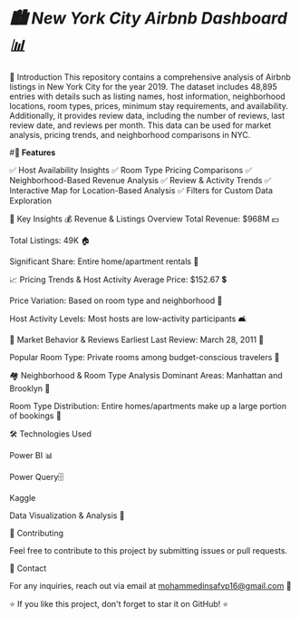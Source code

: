 # ***🏙️ New York City Airbnb Dashboard 📊***

📖 Introduction
This repository contains a comprehensive analysis of Airbnb listings in New York City for the year 2019. The dataset includes 48,895 entries with details such as listing names, host information, neighborhood locations, room types, prices, minimum stay requirements, and availability. Additionally, it provides review data, including the number of reviews, last review date, and reviews per month. This data can be used for market analysis, pricing trends, and neighborhood comparisons in NYC.


#**📌 Features**

✅ Host Availability Insights
✅ Room Type Pricing Comparisons
✅ Neighborhood-Based Revenue Analysis
✅ Review & Activity Trends
✅ Interactive Map for Location-Based Analysis
✅ Filters for Custom Data Exploration

🔑 Key Insights
💰 Revenue & Listings Overview
Total Revenue: $968M 💵

Total Listings: 49K 🏠

Significant Share: Entire home/apartment rentals 🏡

📈 Pricing Trends & Host Activity
Average Price: $152.67 💲

Price Variation: Based on room type and neighborhood 📍

Host Activity Levels: Most hosts are low-activity participants 🛋️

📅 Market Behavior & Reviews
Earliest Last Review: March 28, 2011 📅

Popular Room Type: Private rooms among budget-conscious travelers 💼

🏘️ Neighborhood & Room Type Analysis
Dominant Areas: Manhattan and Brooklyn 🌆

Room Type Distribution: Entire homes/apartments make up a large portion of bookings 🏢



🛠️ Technologies Used

Power BI 📊

Power Query🗄️

Kaggle

Data Visualization & Analysis 📑

📢 Contributing

Feel free to contribute to this project by submitting issues or pull requests.

📧 Contact

For any inquiries, reach out via email at mohammedinsafvp16@gmail.com 📩

⭐ If you like this project, don't forget to star it on GitHub! ⭐
